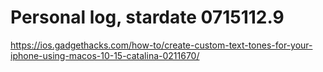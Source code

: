 # Personal log, stardate 0715112.9
https://ios.gadgethacks.com/how-to/create-custom-text-tones-for-your-iphone-using-macos-10-15-catalina-0211670/
